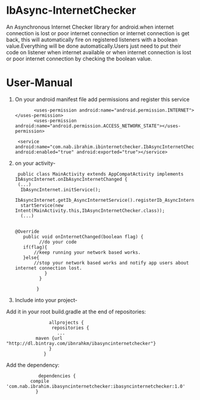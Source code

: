 # IbAsync-InternetChecker
 
An Asynchronous Internet Checker library for android.when internet connection is lost or poor internet connection or internet connection is get back, this will automatically fire on registered listeners with a boolean value.Everything will be done automatically.Users just need to put their code on listener when internet available or when internet connection is lost or poor internet connection by checking the boolean value.

# User-Manual

1) On your android manifest file add permissions and register this service
              
              <uses-permission android:name="android.permission.INTERNET"></uses-permission>
              <uses-permission android:name="android.permission.ACCESS_NETWORK_STATE"></uses-permission>
              
        <service android:name="com.nab.ibrahim.ibinternetchecker.IbAsyncInternetChecker" android:enabled="true" android:exported="true"></service>

2) on your activity-

        public class MainActivity extends AppCompatActivity implements IbAsyncInternet.onIbAsyncInternetChanged {
        (...)
         IbAsyncInternet.initService();
         IbAsyncInternet.getIb_AsyncInternetService().registerIb_AsyncInternetListener(this);
         startService(new Intent(MainActivity.this,IbAsyncInternetChecker.class));
         (...)
	
             
	   @Override
          public void onInternetChanged(boolean flag) {
                //do your code
          if(flag){
              //keep running your network based works.
          }else{
              //stop your network based works and notify app users about internet connection lost.
                  }  
                }
               
               }
               
               
3) Include into your project- 

Add it in your root build.gradle at the end of repositories:
                    
                    allprojects {
	                 repositories {
	             	   ...
	           maven {url  "http://dl.bintray.com/ibnrahkm/ibasyncinternetchecker"}
	               	}
	              }
             
Add the dependency:
 
                dependencies {
	         compile 'com.nab.ibrahim.ibasyncinternetchecker:ibasyncinternetchecker:1.0'
	           }
